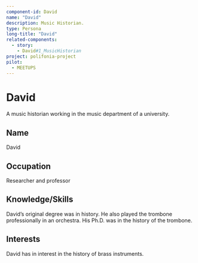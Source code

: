 ```yaml
---
component-id: David
name: "David"
description: Music Historian.
type: Persona
long-title: "David"
related-components:
  - story:
    - David#1_MusicHistorian
project: polifonia-project
pilot: 
  - MEETUPS
---
```


# David

A music historian working in the music department of a university. 

## Name
David 

## Occupation
Researcher and professor

## Knowledge/Skills
David’s original degree was in history.  He also played the trombone professionally in an orchestra.  His Ph.D. was in the history of the trombone.

## Interests
David has in interest in the history of brass instruments.
